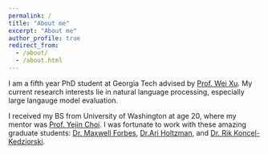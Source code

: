 ```yaml
---
permalink: /
title: "About me"
excerpt: "About me"
author_profile: true
redirect_from: 
  - /about/
  - /about.html
---
```


I am a fifth year PhD student at Georgia Tech advised by [Prof. Wei Xu](https://cocoxu.github.io/).  My current research interests lie in natural language processing, especially large langauge model evaluation.

I received my BS from University of Washington at age 20, where my mentor was [Prof. Yejin Choi](https://homes.cs.washington.edu/~yejin/). I was fortunate to work with these amazing graduate students: [Dr. Maxwell Forbes](https://maxwellforbes.com/), [Dr.Ari Holtzman](https://nlp2.notion.site/), and [Dr. Rik Koncel-Kedziorski](https://rikdz.github.io/).
